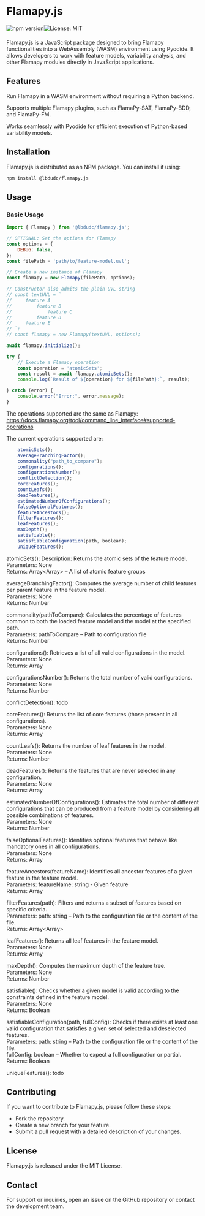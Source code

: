 # Flamapy.js

<div style="display:flex; margin-bottom: 20px;">
  <img src="https://img.shields.io/npm/v/@lbdudc/flamapy.js?&style=flat-square" alt="npm version">
  <img src="https://img.shields.io/badge/License-MIT-yellow.svg?&style=flat-square" alt="License: MIT">
</div>

Flamapy.js is a JavaScript package designed to bring Flamapy functionalities into a WebAssembly (WASM) environment using Pyodide. It allows developers to work with feature models, variability analysis, and other Flamapy modules directly in JavaScript applications.

## Features

Run Flamapy in a WASM environment without requiring a Python backend.

Supports multiple Flamapy plugins, such as FlamaPy-SAT, FlamaPy-BDD, and FlamaPy-FM.

Works seamlessly with Pyodide for efficient execution of Python-based variability models.

## Installation

Flamapy.js is distributed as an NPM package. You can install it using:

```bash
npm install @lbdudc/flamapy.js
```

## Usage

### Basic Usage

```javascript
import { Flamapy } from '@lbdudc/flamapy.js';

// OPTIONAL: Set the options for Flamapy
const options = {
    DEBUG: false,
};
const filePath = 'path/to/feature-model.uvl';

// Create a new instance of Flamapy
const flamapy = new Flamapy(filePath, options);

// Constructor also admits the plain UVL string
// const textUVL = `
//     feature A
//         feature B
//             feature C
//         feature D
//     feature E
// `;
// const flamapy = new Flamapy(textUVL, options);

await flamapy.initialize();

try {
    // Execute a Flamapy operation
    const operation = 'atomicSets';
    const result = await flamapy.atomicSets();
    console.log(`Result of ${operation} for ${filePath}:`, result);

} catch (error) {
    console.error("Error:", error.message);
}
```

The operations supported are the same as Flamapy:
<https://docs.flamapy.org/tool/command_line_interface#supported-operations>

The current operations supported are:

```javascript
    atomicSets();
    averageBranchingFactor();
    commonality("path_to_compare");
    configurations();
    configurationsNumber();
    conflictDetection();
    coreFeatures();
    countLeafs();
    deadFeatures();
    estimatedNumberOfConfigurations();
    falseOptionalFeatures();
    featureAncestors();
    filterFeatures();
    leafFeatures();
    maxDepth();
    satisfiable();
    satisfiableConfiguration(path, boolean);
    uniqueFeatures();
```

atomicSets(): Description: Returns the atomic sets of the feature model.  
Parameters: None  
Returns: Array<Array<string>> – A list of atomic feature groups  

averageBranchingFactor(): Computes the average number of child features per parent feature in the feature model.  
Parameters: None  
Returns: Number  

commonality(pathToCompare): Calculates the percentage of features common to both the loaded feature model and the model at the specified path.  
Parameters: pathToCompare – Path to configuration file  
Returns: Number   

configurations(): Retrieves a list of all valid configurations in the model.  
Parameters: None  
Returns: Array<Object> 

configurationsNumber(): Returns the total number of valid configurations.  
Parameters: None  
Returns: Number

conflictDetection(): todo  

coreFeatures(): Returns the list of core features (those present in all configurations).  
Parameters: None  
Returns: Array<string>

countLeafs(): Returns the number of leaf features in the model.  
Parameters: None  
Returns: Number

deadFeatures(): Returns the features that are never selected in any configuration.  
Parameters: None  
Returns: Array<string>

estimatedNumberOfConfigurations(): Estimates the total number of different configurations that can be produced from a feature model by considering all possible combinations of features.  
Parameters: None  
Returns: Number

falseOptionalFeatures(): Identifies optional features that behave like mandatory ones in all configurations.  
Parameters: None  
Returns: Array<string>

featureAncestors(featureName):  Identifies all ancestor features of a given feature in the feature model.   
Parameters: featureName: string - Given feature  
Returns: Array<string>

filterFeatures(path): Filters and returns a subset of features based on specific criteria.  
Parameters: path: string – Path to the configuration file or the content of the file.  
Returns: Array<Array<string>>

leafFeatures(): Returns all leaf features in the feature model.  
Parameters: None  
Returns: Array<string>

maxDepth(): Computes the maximum depth of the feature tree.  
Parameters: None  
Returns: Number

satisfiable(): Checks whether a given model is valid according to the constraints defined in the feature model.  
Parameters: None  
Returns: Boolean

satisfiableConfiguration(path, fullConfig): Checks if there exists at least one valid configuration that satisfies a given set of selected and deselected features.  
Parameters: path: string – Path to the configuration file or the content of the file.  
            fullConfig: boolean – Whether to expect a full configuration or partial.  
Returns: Boolean  

uniqueFeatures(): todo

## Contributing

If you want to contribute to Flamapy.js, please follow these steps:

- Fork the repository.
- Create a new branch for your feature.
- Submit a pull request with a detailed description of your changes.

## License

Flamapy.js is released under the MIT License.

## Contact

For support or inquiries, open an issue on the GitHub repository or contact the development team.
